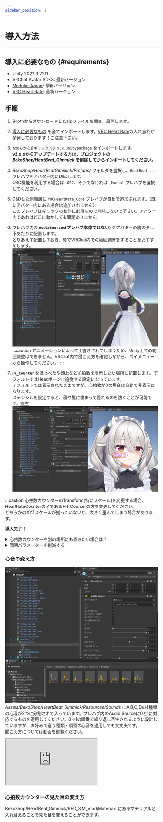 ```yaml
---
sidebar_position: 1
---
```


# 導入方法
---

## 導入に必要なもの {#requirements}
- Unity 2022.3.22f1
- VRChat Avatar SDK3: 最新バージョン
- [Modular Avatar](https://modular-avatar.nadena.dev/ja): 最新バージョン  
- [VRC Heart Rate](/vrc-heart-rate/install/): 最新バージョン 

## 手順
1. Boothからダウンロードしたzipファイルを開き、展開します。
1. [導入に必要なもの](#requirements) を全てインポートします。[VRC Heart Rate](/vrc-heart-rate/install/)の入れ忘れが多発しております！ご注意下さい。
1. `なめらか心音ギミック_v3.x.x.unitypackage` をインポートします。  
**v2.x.xからアップデートする方は、プロジェクトの *BekoShop/HeatBeat_Gimmick* を削除してからインポートしてください。**
1. *BekoShop/HeartBeatGimmick/Prefabs/* フォルダを選択し、`HeatBeat_...` プレハブをアバター内にD&Dします。  
OSC機能を利用する場合は `_OSC`、そうでなければ `_Manual` プレハブを選択してください。  
1. D&Dした同階層に `VRCHeartRate_Core` プレハブが自動で追加されます。（既にアバター内にある場合は追加されません）  
このプレハブはギミックの動作に必須なので削除しないで下さい。アバター内であればどこに動かしても問題ありません。

1. プレハブ内の **`AudioSources`(プレハブ本体ではない)** をアバターの胸の少し下あたりに配置します。  
とりあえず配置しておき、後でVRChat内での範囲調整をすることをおすすめします。  
![音源の配置](contents\HBSetting_d.png)
:::caution
アニメーションによって上書きされてしまうため、Unity上での範囲調整はできません。VRChat内で聞こえ方を確認しながら、パイメニューから操作してください。
:::

1. **`HR_Counter`** をほっぺたや頭上など心拍数を表示したい場所に配置します。デフォルトではHeadボーンに追従する設定になっています。  
デフォルトでは表示されたままですが、心拍数が0の場合は自動で非表示になります。  
ステンシルを設定すると、顔や髪に埋まって隠れるのを防ぐことが可能です。[参考](https://lilxyzw.github.io/lilToon/ja_JP/advanced/stencil.html)
![心拍計の配置](contents\HBSetting_b.png)

:::caution
心拍数カウンターのTransform(特にスケール)を変更する場合、HeartRateCounterの子であるHR_Counterの方を変更してください。  
どちらかのXYZスケールが揃っていないと、大きく歪んでしまう場合があります。
:::


**導入完了！**

<details>
    <summary>心拍数カウンターを別の場所にも置きたい場合は？</summary>

    プレハブ一覧から `HeartRateCounter` をアバターにD&Dし、 `HR_Counter` を任意の位置に配置してください。  
    動かしたあとは、 `MA Bone Proxy` コンポーネントでボーン追従先を変更してください。
</details>

<details>
<summary>同期パラメーターを削減する</summary>

:::tip
この項では、ギミックの一部機能を削減して同期パラメーターの使用量を減らす方法を説明します。  
よくわからない場合は読み飛ばしてください。
:::

- 音源の範囲設定を削減する  
    Optionフォルダ内にある _NS プレハブを使用します。VRChat内での音源の範囲設定を廃したバージョンです。  
    代わりにUnity上で設定が必要です。あらかじめVRChatで良い感じの範囲を見つけておいてください。  
    `Audio Source` コンポーネントの最長距離(Max Distance)を設定し、その **2倍** の数値を `HBG/SoundRadius_Float` の初期値として設定してください。
    ![音源の設定](contents\HBSetting_e.png)

- 心拍数の手動調整機能を廃止する（OSCプレハブのみ）  
    心拍数は心拍計から取得して自動でしか使わないという方は、手動調整機能を削減することが出来ます。  
    自動配置される `VRCHeartRate_Core` プレハブを選択し、`心拍数手動制御機能を削除` にチェックを入れてください。  
    また、それに伴い不要になる VRC Heart Rate のメニューも削除されます。


それぞれのパラメータ使用量は以下の通りです。
- 心音ギミック(OSC、マニュアル共通)
  - デフォルト: 11bit
  - 音源範囲削減版: 3bit
- VRC Heart Rate
  - デフォルト(OSC): 17bit
  - デフォルト(マニュアル): 8bit
  - 手動調整機能削減版(OSC): 8bit

</details>

### 心音の変え方
![心音の変え方](contents\HBSetting_c.png)  
*Assets/BekoShop/HeartBeat_Gimmick/Resources/Sounds* にA,B,C,Dの4種類の心音が2つに分割されて入っています。プレハブ内のAudio Sourceに0と1に対応するものを適用してください。0→1の順番で繰り返し再生されるように設計していますが、お好みで違う種類・順番の心音を適用しても大丈夫です。  
聞こえ方については動画を御覧ください。  

<iframe src="https://www.youtube.com/embed/C5gtQQ9TYmc" title="心音サンプル" allow="accelerometer; clipboard-write; encrypted-media; gyroscope;web-share" referrerpolicy="strict-origin-when-cross-origin"></iframe>

### 心拍数カウンターの見た目の変え方
BekoShop/HeartBeat_Gimmick/RED_SIM_mod/Materials にあるマテリアルと入れ替えることで見た目を変えることができます。